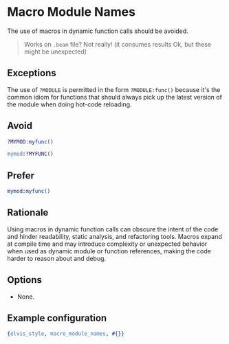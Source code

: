 # Macro Module Names

The use of macros in dynamic function calls should be avoided.

> Works on `.beam` file? Not really! (it consumes results Ok, but these might be unexpected)

## Exceptions

The use of `?MODULE` is permitted in the form `?MODULE:func()` because it's the common idiom for
functions that should always pick up the latest version of the module when doing hot-code reloading.

## Avoid

```erlang
?MYMOD:myfunc()

mymod:?MYFUNC()
```

## Prefer

```erlang
mymod:myfunc()
```

## Rationale

Using macros in dynamic function calls can obscure the intent of the code and hinder readability,
static analysis, and refactoring tools. Macros expand at compile time and may introduce complexity
or unexpected behavior when used as dynamic module or function references, making the code harder
to reason about and debug.

## Options

- None.

## Example configuration

```erlang
{elvis_style, macro_module_names, #{}}
```
